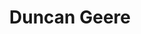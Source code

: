 ---
title: 'Duncan Geere'
metaDesc: 'An experienced information designer interested in climate and the environment.'
layout: 'layouts/home.html'

banner:
  text: 'New on my Blog:'
  urltext: 'Loud Numbers is Released!'
  url: 'https://blog.duncangeere.com/loud-numbers-is-released/'

intro:
  name: 'Duncan Geere'
  interest: 'climate and the environment'
  buttonText: 'Get in touch'
  buttonUrl: 'mailto:duncangeere@gmail.com'
  image: '/images/headshot.png'
  imageAlt: 'Black and white circular photo of Duncan Geere'

blurb:
  summary: 'I help people communicate complex, nuanced information to a wider audience through clear writing, careful editing, and beautiful data visualization.'

featuredWork:
  title: 'My work'
  button: 'Download my portfolio'
  url: '/downloads/duncangeere-portfolio.pdf'

testimonials:
  title: 'What my clients say'

newsletterCTA:
  title: 'Not ready to talk yet?'
  summary: 'Subscribe to my newsletter, sent every 10 days, where I write about my work and what I find interesting'
  archiveUrl: 'https://buttondown.email/duncangeere/archive'
  buttonText: 'Sign up'
  buttonUrl: 'https://buttondown.email/duncangeere/'
---